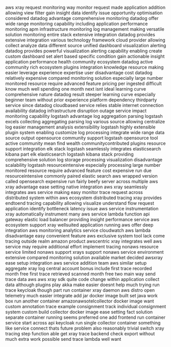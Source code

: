 aws xray request monitoring way monitor request made application addition allowing view filter gain insight data identify issue opportunity optimisation considered datadog advantage comprehensive monitoring datadog offer wide range monitoring capability including application performance monitoring apm infrastructure monitoring log management making versatile solution monitoring entire stack extensive integration datadog provides extensive integration various technology framework cloud provider allowing collect analyze data different source unified dashboard visualization alerting datadog provides powerful visualization alerting capability enabling create custom dashboard set alert based specific condition gain actionable insight application performance health community ecosystem datadog active community rich ecosystem plugins integration knowledge resource making easier leverage experience expertise user disadvantage cost datadog relatively expensive compared monitoring solution especially large number monitored resource require advanced feature pricing per ingested difficult know much well spending one month next isnt ideal learning curve comprehensive nature datadog result steeper learning curve especially beginner team without prior experience platform dependency thirdparty service since datadog cloudbased service relies stable internet connection availability datadog infrastructure disruption outage service impact monitoring capability logstash advantage log aggregation parsing logstash excels collecting aggregating parsing log various source allowing centralize log easier management analysis extensibility logstash highly extensible plugin system enabling customize log processing integrate wide range data source output opensource community support logstash opensource tool active community mean find wealth communitycontributed plugins resource support integration elk stack logstash seamlessly integrates elasticsearch kibana part elk elasticsearch logstash kibana stack providing comprehensive solution log storage processing visualization disadvantage scalability logstash resourceintensive especially processing large number monitored resource require advanced feature cost expensive run due resourceintensive commonly paired elastic search aws wrapped version called opensearch expensive run fairly beefy server across multiple aws xray advantage ease setting native integration aws xray seamlessly integrates aws service making easy monitor trace request across distributed system within aws ecosystem distributed tracing xray provides endtoend tracing capability allowing visualize understand flow request application identify bottleneck latency issue aws service instrumentation xray automatically instrument many aws service lambda function api gateway elastic load balancer providing insight performance service aws ecosystem support xray wellsuited application running aws offer deep integration aws monitoring analytics service cloudwatch aws lambda disadvantage easy convenient feature aws exclusive system tool lack come tracing outside realm amazon product awscentric xray integrates well aws service may require additional effort implement tracing nonaws resource service limited nonaws support xrays support nonaws service environment extensive compared monitoring solution available market decided awsxray ease setup integration aws service addition team aws similar setup aggregate xray log central account bonus include first trace recorded month free first trace retrieved scanned month free two main way send trace data aws aws xray sdk quite code change within application collect data although plugins play akka make easier doesnt help much trying run trace keycloak though part run container xray daemon aws distro open telemetry much easier integrate add jar docker image built set java work box run another container amazonawsotelcollector docker image want custom annotation trace example consignment track individual consignment system custom build collector docker image ease setting fact solution separate container running seems preferred one add frontend run container service start across api keycloak run single collector container something like service connect thats future problem also reasonably trivial switch xray tracing step function able get xray trace backend check export without much extra work possible send trace lambda well want